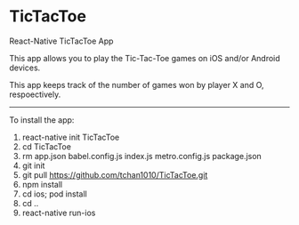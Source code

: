 # TicTacToe
React-Native TicTacToe App

This app allows you to play the Tic-Tac-Toe games on
iOS and/or Android devices. 

This app keeps track of the number of games won by 
player X and O, respoectively.

_________________________________________________________
To install the app:

1. react-native init TicTacToe
2. cd TicTacToe
3. rm app.json babel.config.js index.js metro.config.js package.json 
4. git init
5. git pull https://github.com/tchan1010/TicTacToe.git
6. npm install
7. cd ios; pod install
8. cd ..
9. react-native run-ios
